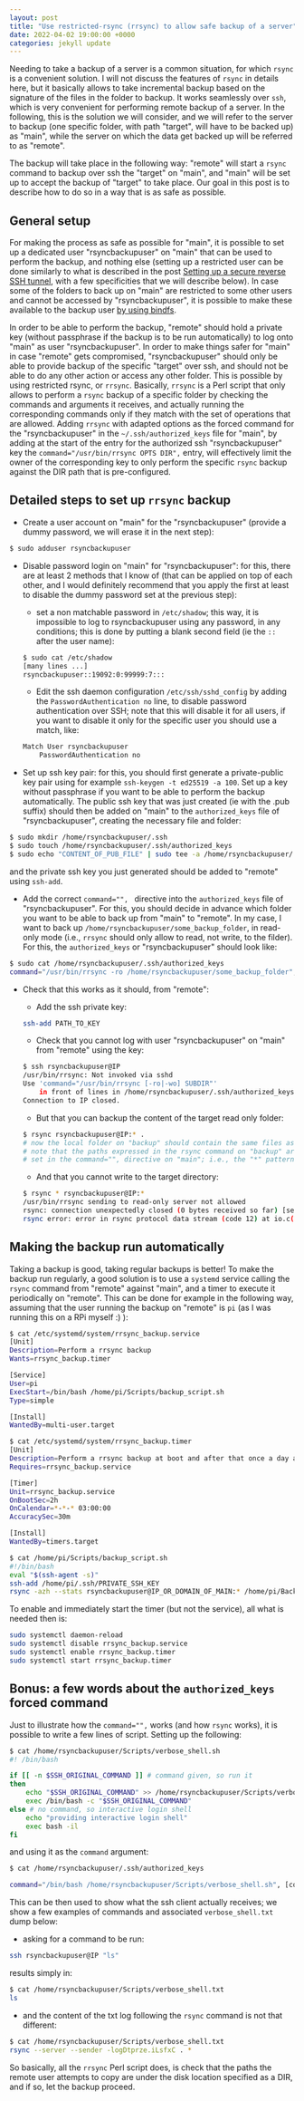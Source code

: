 ```yaml
---
layout: post
title: "Use restricted-rsync (rrsync) to allow safe backup of a server"
date: 2022-04-02 19:00:00 +0000
categories: jekyll update
---
```


Needing to take a backup of a server is a common situation, for which ```rsync``` is a convenient solution. I will not discuss the features of ```rsync``` in details here, but it basically allows to take incremental backup based on the signature of the files in the folder to backup. It works seamlessly over ```ssh```, which is very convenient for performing remote backup of a server. In the following, this is the solution we will consider, and we will refer to the server to backup (one specific folder, with path "target", will have to be backed up) as "main", while the server on which the data get backed up will be referred to as "remote".

The backup will take place in the following way: "remote" will start a ```rsync``` command to backup over ssh the "target" on "main", and "main" will be set up to accept the backup of "target" to take place. Our goal in this post is to describe how to do so in a way that is as safe as possible.

## General setup

For making the process as safe as possible for "main", it is possible to set up a dedicated user "rsyncbackupuser" on "main" that can be used to perform the backup, and nothing else (setting up a restricted user can be done similarly to what is described in the post [Setting up a secure reverse SSH tunnel](https://jerabaul29.github.io/jekyll/update/2022/03/12/Secure-reverse-ssh-tunnel.html), with a few specificities that we will describe below). In case some of the folders to back up on "main" are restricted to some other users and cannot be accessed by "rsyncbackupuser", it is possible to make these available to the backup user [by using bindfs](https://jerabaul29.github.io/jekyll/update/2022/03/19/Mount-a-folder-as-readonly-bindfs.html).

In order to be able to perform the backup, "remote" should hold a private key (without passphrase if the backup is to be run automatically) to log onto "main" as user "rsyncbackupuser". In order to make things safer for "main" in case "remote" gets compromised, "rsyncbackupuser" should only be able to provide backup of the specific "target" over ssh, and should not be able to do any other action or access any other folder. This is possible by using restricted rsync, or ```rrsync```. Basically, ```rrsync``` is a Perl script that only allows to perform a ```rsync``` backup of a specific folder by checking the commands and arguments it receives, and actually running the corresponding commands only if they match with the set of operations that are allowed. Adding ```rrsync``` with adapted options as the forced command for the "rsyncbackupuser" in the ```~/.ssh/authorized_keys``` file for "main", by adding at the start of the entry for the authorized ssh "rsyncbackupuser" key the ```command="/usr/bin/rrsync OPTS DIR",``` entry, will effectively limit the owner of the corresponding key to only perform the specific ```rsync``` backup against the DIR path that is pre-configured.

## Detailed steps to set up ```rrsync``` backup

- Create a user account on "main" for the "rsyncbackupuser" (provide a dummy password, we will erase it in the next step):

```bash
$ sudo adduser rsyncbackupuser
```

- Disable password login on "main" for "rsyncbackupuser": for this, there are at least 2 methods that I know of (that can be applied on top of each other, and I would definitely recommend that you apply the first at least to disable the dummy password set at the previous step):

    - set a non matchable password in ```/etc/shadow```; this way, it is impossible to log to rsyncbackupuser using any password, in any conditions; this is done by putting a blank second field (ie the ```::``` after the user name):

    ```bash
    $ sudo cat /etc/shadow
    [many lines ...]
    rsyncbackupuser::19092:0:99999:7:::
    ```

    - Edit the ssh daemon configuration ```/etc/ssh/sshd_config``` by adding the ```PasswordAuthentication no``` line, to disable password authentication over SSH; note that this will disable it for all users, if you want to disable it only for the specific user you should use a match, like:

    ```bash
    Match User rsyncbackupuser
        PasswordAuthentication no
    ```

- Set up ssh key pair: for this, you should first generate a private-public key pair using for example ```ssh-keygen -t ed25519 -a 100```. Set up a key without passphrase if you want to be able to perform the backup automatically. The public ssh key that was just created (ie with the .pub suffix) should then be added on "main" to the ```authorized_keys``` file of "rsyncbackupuser", creating the necessary file and folder:

```bash
$ sudo mkdir /home/rsyncbackupuser/.ssh
$ sudo touch /home/rsyncbackupuser/.ssh/authorized_keys
$ sudo echo "CONTENT_OF_PUB_FILE" | sudo tee -a /home/rsyncbackupuser/.ssh/authorized_keys
```

and the private ssh key you just generated should be added to "remote" using ```ssh-add```.

- Add the correct ```command="", ``` directive into the ```authorized_keys``` file of "rsyncbackupuser". For this, you should decide in advance which folder you want to be able to back up from "main" to "remote". In my case, I want to back up ```/home/rsyncbackupuser/some_backup_folder```, in read-only mode (i.e., ```rrsync``` should only allow to read, not write, to the filder). For this, the ```authorized_keys``` or "rsyncbackupuser" should look like:

```bash
$ sudo cat /home/rsyncbackupuser/.ssh/authorized_keys
command="/usr/bin/rrsync -ro /home/rsyncbackupuser/some_backup_folder", ssh-ed25519 AAA[content of the public key continues...]
```

- Check that this works as it should, from "remote":

    - Add the ssh private key:

    ```bash
    ssh-add PATH_TO_KEY
    ```

    - Check that you cannot log with user "rsyncbackupuser" on "main" from "remote" using the key:

    ```bash
    $ ssh rsyncbackupuser@IP
    /usr/bin/rrsync: Not invoked via sshd
    Use 'command="/usr/bin/rrsync [-ro|-wo] SUBDIR"'
        in front of lines in /home/rsyncbackupuser/.ssh/authorized_keys
    Connection to IP closed.
    ```

    - But that you can backup the content of the target read only folder:

    ```bash
    $ rsync rsyncbackupuser@IP:* .
    # now the local folder on "backup" should contain the same files as were present in the target directory on "main"
    # note that the paths expressed in the rsync command on "backup" are relative to the read only target folder
    # set in the command="", directive on "main"; i.e., the "*" pattern matches /home/rsyncbackupuser/some_backup_folder/*
    ```

    - And that you cannot write to the target directory:

    ```bash
    $ rsync * rsyncbackupuser@IP:*
    /usr/bin/rrsync sending to read-only server not allowed
    rsync: connection unexpectedly closed (0 bytes received so far) [sender]
    rsync error: error in rsync protocol data stream (code 12) at io.c(235) [sender=3.1.3]
    ```

## Making the backup run automatically

Taking a backup is good, taking regular backups is better! To make the backup run regularly, a good solution is to use a ```systemd``` service calling the ```rsync``` command from "remote" against "main", and a timer to execute it periodically on "remote". This can be done for example in the following way, assuming that the user running the backup on "remote" is ```pi``` (as I was running this on a RPi myself :) ):

```bash
$ cat /etc/systemd/system/rrsync_backup.service
[Unit]
Description=Perform a rrsync backup
Wants=rrsync_backup.timer

[Service]
User=pi
ExecStart=/bin/bash /home/pi/Scripts/backup_script.sh
Type=simple

[Install]
WantedBy=multi-user.target
```

```bash
$ cat /etc/systemd/system/rrsync_backup.timer
[Unit]
Description=Perform a rrsync backup at boot and after that once a day at night
Requires=rrsync_backup.service

[Timer]
Unit=rrsync_backup.service
OnBootSec=2h
OnCalendar=*-*-* 03:00:00
AccuracySec=30m

[Install]
WantedBy=timers.target
```

```bash
$ cat /home/pi/Scripts/backup_script.sh
#!/bin/bash
eval "$(ssh-agent -s)"
ssh-add /home/pi/.ssh/PRIVATE_SSH_KEY
rsync -azh --stats rsyncbackupuser@IP_OR_DOMAIN_OF_MAIN:* /home/pi/Backup/
```

To enable and immediately start the timer (but not the service), all what is needed then is:

```bash
sudo systemctl daemon-reload
sudo systemctl disable rrsync_backup.service
sudo systemctl enable rrsync_backup.timer
sudo systemctl start rrsync_backup.timer
```

## Bonus: a few words about the ```authorized_keys``` forced command

Just to illustrate how the ```command="",``` works (and how ```rsync``` works), it is possible to write a few lines of script. Setting up the following:

```bash
$ cat /home/rsyncbackupuser/Scripts/verbose_shell.sh
#! /bin/bash

if [[ -n $SSH_ORIGINAL_COMMAND ]] # command given, so run it
then
    echo "$SSH_ORIGINAL_COMMAND" >> /home/rsyncbackupuser/Scripts/verbose_shell.txt
    exec /bin/bash -c "$SSH_ORIGINAL_COMMAND"
else # no command, so interactive login shell
    echo "providing interactive login shell"
    exec bash -il
fi
```

and using it as the ```command``` argument:

```bash
$ cat /home/rsyncbackupuser/.ssh/authorized_keys

command="/bin/bash /home/rsyncbackupuser/Scripts/verbose_shell.sh", [content of the key ...]
```

This can be then used to show what the ssh client actually receives; we show a few examples of commands and associated ```verbose_shell.txt``` dump below:

- asking for a command to be run:

```bash
ssh rsyncbackupuser@IP "ls"
```

results simply in:

```bash
$ cat /home/rsyncbackupuser/Scripts/verbose_shell.txt 
ls
```

- and the content of the txt log following the ```rsync``` command is not that different:

```bash
$ cat /home/rsyncbackupuser/Scripts/verbose_shell.txt 
rsync --server --sender -logDtprze.iLsfxC . *
```

So basically, all the ```rrsync``` Perl script does, is check that the paths the remote user attempts to copy are under the disk location specified as a DIR, and if so, let the backup proceed.
